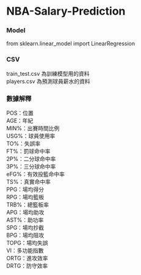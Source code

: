 # NBA-Salary-Prediction

### Model

from sklearn.linear_model import LinearRegression

### CSV

train_test.csv 為訓練模型用的資料  
players.csv 為預測球員薪水的資料

### 數據解釋

POS：位置  
AGE：年紀  
MIN%：出賽時間比例  
USG%：球員使用率  
TO%：失誤率  
FT%：罰球命中率  
2P%：二分球命中率  
3P%：三分球命中率  
eFG%：有效投籃命中率  
TS%：真實命中率  
PPG：場均得分  
RPG：場均籃板  
TRB%：總籃板率  
APG：場均助攻  
AST%：助功率  
SPG：場均抄截  
BPG：場均阻攻  
TOPG：場均失誤  
VI：多功能指數  
ORTG：進攻效率  
DRTG：防守效率
